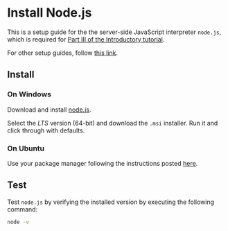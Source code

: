 # Install Node.js

This is a setup guide for the the server-side JavaScript interpreter `node.js`, which is required for [Part III of the Introductory tutorial](../introduction/PART_III.md).

For other setup guides, follow [this link](./SETUP.md).

## Install

### On Windows

Download and install [node.js](https://nodejs.org/en/download/).

Select the *LTS* version (64-bit) and download the `.msi` installer.  Run it and click through with defaults.

### On Ubuntu

Use your package manager following the instructions posted [here](https://nodejs.org/en/download/package-manager/#debian-and-ubuntu-based-linux-distributions).

## Test

Test `node.js` by verifying the installed version by executing the following command:

```sh
node -v
```
